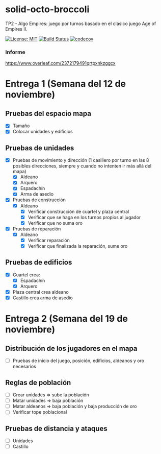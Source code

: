 # solid-octo-broccoli
TP2 - Algo Empires: juego por turnos basado en el clásico juego Age of Empires II.

[![License: MIT](https://img.shields.io/badge/License-MIT-yellow.svg)](https://opensource.org/licenses/MIT)
[![Build Status](https://travis-ci.org/iPetrignani/solid-octo-broccoli.svg?branch=master)](https://travis-ci.org/iPetrignani/solid-octo-broccoli)
[![codecov](https://codecov.io/gh/iPetrignani/solid-octo-broccoli/branch/master/graph/badge.svg)](https://codecov.io/gh/iPetrignani/solid-octo-broccoli)

### Informe
https://www.overleaf.com/2372179491qrtpxnkzggcx

# Entrega 1 (Semana del 12 de noviembre)

## Pruebas del espacio mapa
- [x] Tamaño
- [x] Colocar unidades y edificios

## Pruebas de unidades
- [x] Pruebas de movimiento y dirección (1 casillero por turno en las 8 posibles direcciones, siempre y cuando no intenten ir más allá del mapa)
  - [x] Aldeano
  - [x] Arquero
  - [x] Espadachín
  - [x] Arma de asedio
- [x] Pruebas de construcción
  - [x] Aldeano
    - [x] Verificar construcción de cuartel y plaza central
    - [x] Verificar que se haga en los turnos propios al jugador
    - [x] Verificar que no suma oro
- [x] Pruebas de reparación
  - [x] Aldeano
    - [x] Verificar reparación
    - [x] Verificar que finalizada la reparación, sume oro
    
## Pruebas de edificios
- [x] Cuartel crea:
  - [x] Espadachín
  - [x] Arquero
- [x] Plaza central crea aldeano
- [x] Castillo crea arma de asedio

# Entrega 2 (Semana del 19 de noviembre)

## Distribución de los jugadores en el mapa
- [ ] Pruebas de inicio del juego, posición, edificios, aldeanos y oro necesarios

## Reglas de población
- [ ] Crear unidades => sube la población
- [ ] Matar unidades => baja población
- [ ] Matar aldeanos => baja población y baja producción de oro
- [ ] Verificar tope poblacional

## Pruebas de distancia y ataques
- [ ] Unidades
- [ ] Castillo

